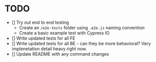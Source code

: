 # TODO

- [] Try out end to end testing
  - Create an `/e2e-tests` folder using `.e2e.js` naming convention
  - Create a basic example test with Cypress IO
- [] Write updated tests for all FE
- [] Write updated tests for all BE - can they be more behavioral? Very implenetation detail heavy right now.
- [] Update README with any command changes